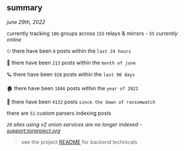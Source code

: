 
## summary
_june 29th, 2022_

currently tracking `106` groups across `155` relays & mirrors - _`55` currently online_

⏲ there have been `6` posts within the `last 24 hours`

🦈 there have been `213` posts within the `month of june`

🪐 there have been `926` posts within the `last 90 days`

🏚 there have been `1846` posts within the `year of 2022`

🦕 there have been `4132` posts `since the dawn of ransomwatch`

there are `51` custom parsers indexing posts

_`20` sites using v2 onion services are no longer indexed - [support.torproject.org](https://support.torproject.org/onionservices/v2-deprecation/)_

> see the project [README](https://github.com/joshhighet/ransomwatch#ransomwatch--) for backend technicals
